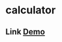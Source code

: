 # calculator
## Link <a href="https://mohamedmamdouh-98.github.io/calculator/" target="_blank"> Demo </a>
